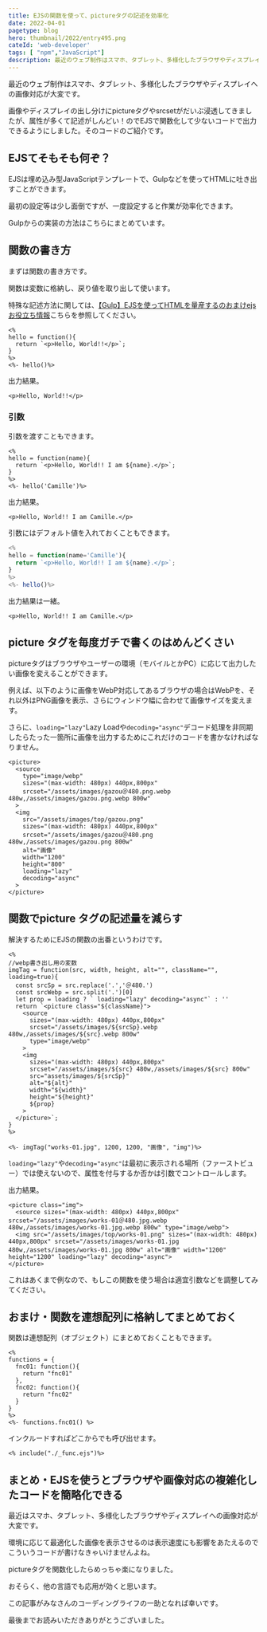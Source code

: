 ```yaml
---
title: EJSの関数を使って、pictureタグの記述を効率化
date: 2022-04-01
pagetype: blog
hero: thumbnail/2022/entry495.png
cateId: 'web-developer'
tags: [ "npm","JavaScript"]
description: 最近のウェブ制作はスマホ、タブレット、多様化したブラウザやディスプレイへの画像対応が大変です。画像やディスプレイの出し分けにpictureタグやsrcsetがだいぶ浸透してきましてきましたが、属性が多くて記述がしんどい！のでEJSで関数化して少ないコードで出力できるようにしました。そのコードのご紹介です。
---
```

最近のウェブ制作はスマホ、タブレット、多様化したブラウザやディスプレイへの画像対応が大変です。

画像やディスプレイの出し分けにpictureタグやsrcsetがだいぶ浸透してきましたが、属性が多くて記述がしんどい！のでEJSで関数化して少ないコードで出力できるようにしました。そのコードのご紹介です。

<prof></prof>

<toc id="/blogs/entry495/"></toc>


## EJSてそもそも何ぞ？

EJSは埋め込み型JavaScriptテンプレートで、Gulpなどを使ってHTMLに吐き出すことができます。

最初の設定等は少し面倒ですが、一度設定すると作業が効率化できます。

Gulpからの実装の方法はこちらにまとめています。

<card id="/blogs/entry459/"></card>

## 関数の書き方
まずは関数の書き方です。

関数は変数に格納し、戻り値を取り出して使います。

特殊な記述方法に関しては、[【Gulp】EJSを使ってHTMLを量産するのおまけejsお役立ち情報](https://ginneko-atelier.com/blogs/entry459/#%E3%81%8A%E3%81%BE%E3%81%91ejs%E3%81%8A%E5%BD%B9%E7%AB%8B%E3%81%A1%E6%83%85%E5%A0%B1)こちらを参照してください。

```js:title=EJS
<%
hello = function(){
  return `<p>Hello, World!!</p>`;
}
%>
<%- hello()%>
```
出力結果。
```html:title=HTML
<p>Hello, World!!</p>
```

### 引数
引数を渡すこともできます。
```js:title=EJS
<%
hello = function(name){
  return `<p>Hello, World!! I am ${name}.</p>`;
}
%>
<%- hello('Camille')%>
```
出力結果。
```html:title=HTML
<p>Hello, World!! I am Camille.</p>
```
引数にはデフォルト値を入れておくこともできます。
```js
<%
hello = function(name='Camille'){
  return `<p>Hello, World!! I am ${name}.</p>`;
}
%>
<%- hello()%>
```
出力結果は一緒。
```html:title=HTML
<p>Hello, World!! I am Camille.</p>
```

## picture タグを毎度ガチで書くのはめんどくさい
pictureタグはブラウザやユーザーの環境（モバイルとかPC）に応じて出力したい画像を変えることができます。

例えば、以下のように画像をWebP対応してあるブラウザの場合はWebPを、それ以外はPNG画像を表示、さらにウィンドウ幅に合わせて画像サイズを変えます。

さらに、`loading="lazy"`Lazy Loadや`decoding="async"`デコード処理を非同期したらたった一箇所に画像を出力するためにこれだけのコードを書かなければなりません。
```html:title=HTML
<picture>
  <source
    type="image/webp"
    sizes="(max-width: 480px) 440px,800px"
    srcset="/assets/images/gazou＠480.png.webp 480w,/assets/images/gazou.png.webp 800w"
  >
  <img
    src="/assets/images/top/gazou.png"
    sizes="(max-width: 480px) 440px,800px"
    srcset="/assets/images/gazou＠480.png 480w,/assets/images/gazou.png 800w"
    alt="画像"
    width="1200"
    height="800"
    loading="lazy"
    decoding="async"
  >
</picture>
```
<msg txt="カオス!!正気の沙汰じゃない！"></msg>

## 関数でpicture タグの記述量を減らす

解決するためにEJSの関数の出番というわけです。
```js:title=EJS
<%
//webp書き出し用の変数
imgTag = function(src, width, height, alt="", className="", loading=true){
  const srcSp = src.replace('.','＠480.')
  const srcWebp = src.split('.')[0]
  let prop = loading ? ` loading="lazy" decoding="async"` : ''
  return `<picture class="${className}">
    <source
      sizes="(max-width: 480px) 440px,800px"
      srcset="/assets/images/${srcSp}.webp 480w,/assets/images/${src}.webp 800w"
      type="image/webp"
    >
    <img
      sizes="(max-width: 480px) 440px,800px"
      srcset="/assets/images/${src} 480w,/assets/images/${src} 800w"
      src="assets/images/${srcSp}"
      alt="${alt}"
      width="${width}"
      height="${height}"
      ${prop}
    >
  </picture>`;
}
%>

<%- imgTag("works-01.jpg", 1200, 1200, "画像", "img")%>
```
`loading="lazy"`や`decoding="async"`は最初に表示される場所（ファーストビュー）では使えないので、属性を付与するか否かは引数でコントロールします。

出力結果。
```html:title=HTML
<picture class="img">
  <source sizes="(max-width: 480px) 440px,800px" srcset="/assets/images/works-01＠480.jpg.webp 480w,/assets/images/works-01.jpg.webp 800w" type="image/webp">
  <img src="/assets/images/top/works-01.png" sizes="(max-width: 480px) 440px,800px" srcset="/assets/images/works-01.jpg 480w,/assets/images/works-01.jpg 800w" alt="画像" width="1200" height="1200" loading="lazy" decoding="async">
</picture>
```
これはあくまで例なので、もしこの関数を使う場合は適宜引数などを調整してみてください。

## おまけ・関数を連想配列に格納してまとめておく
関数は連想配列（オブジェクト）にまとめておくこともできます。

```js:title=_func.ejs
<%
functions = {
  fnc01: function(){
    return "fnc01"
  },
  fnc02: function(){
    return "fnc02"
  }
}
%>
<%- functions.fnc01() %>
```
インクルードすればどこからでも呼び出せます。
```js:title=index.ejs
<% include("./_func.ejs")%>
```
## まとめ・EJSを使うとブラウザや画像対応の複雑化したコードを簡略化できる

最近はスマホ、タブレット、多様化したブラウザやディスプレイへの画像対応が大変です。

環境に応じて最適化した画像を表示させるのは表示速度にも影響をあたえるのでこういうコードが書けなきゃいけませんよね。

<msg txt="いざコード書いてみたらすごく長いので正直嫌だな-と思ったのがきっかけ"></msg>

pictureタグを関数化したらめっちゃ楽になりました。

おそらく、他の言語でも応用が効くと思います。

この記事がみなさんのコーディングライフの一助となれば幸いです。

最後までお読みいただきありがとうございました。
